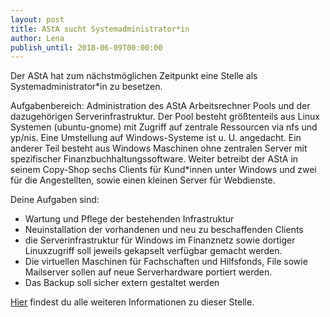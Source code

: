 ```yaml
---
layout: post
title: AStA sucht Systemadministrator*in
author: Lena
publish_until: 2018-06-09T00:00:00
---
```


Der AStA hat zum nächstmöglichen Zeitpunkt eine Stelle als Systemadministrator*in zu besetzen.

Aufgabenbereich:
Administration des AStA Arbeitsrechner Pools und der dazugehörigen Serverinfrastruktur.
Der Pool besteht größtenteils aus Linux Systemen (ubuntu-gnome) mit Zugriff auf
zentrale Ressourcen via nfs und yp/nis. Eine Umstellung auf Windows-Systeme ist u. U.
angedacht.
Ein anderer Teil besteht aus Windows Maschinen ohne zentralen Server mit spezifischer
Finanzbuchhaltungssoftware. Weiter betreibt der AStA in seinem Copy-Shop sechs
Clients für Kund*innen unter Windows und zwei für die Angestellten, sowie einen
kleinen Server für Webdienste.

Deine Aufgaben sind:

* Wartung und Pflege der bestehenden Infrastruktur
* Neuinstallation der vorhandenen und neu zu beschaffenden Clients
* die Serverinfrastruktur für Windows im Finanznetz sowie dortiger Linuxzugriff soll jeweils gekapselt verfügbar gemacht werden.
* Die virtuellen Maschinen für Fachschaften und Hilfsfonds, File sowie Mailserver sollen auf neue Serverhardware portiert werden.
* Das Backup soll sicher extern gestaltet werden

[Hier](/dokumente/ausschreibungen_jobboerse/2017-06-09_asta2.pdf) findest du alle weiteren Informationen zu dieser Stelle.
